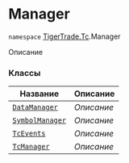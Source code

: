 
# Manager

`namespace` [TigerTrade.Tc](../TigerTrade.Tc.md).Manager

Описание


### Классы
| Название | Описание |
| --- | --- |
| [`DataManager`](./Manager/DataManager.cs.md) | *Описание* |
| [`SymbolManager`](./Manager/SymbolManager.cs.md) | *Описание* |
| [`TcEvents`](./Manager/TcEvents.cs.md) | *Описание* |
| [`TcManager`](./Manager/TcManager.cs.md) | *Описание* |
